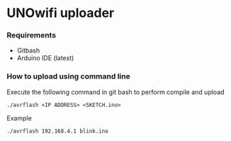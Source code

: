 UNOwifi uploader
================

### Requirements
 - Gitbash
 - Arduino IDE (latest)

### How to upload using command line
 Execute the following command in git bash to perform compile and upload
```
./avrflash <IP ADDRESS> <SKETCH.ino>

```
 Example

```
./avrflash 192.168.4.1 blink.ino

```
